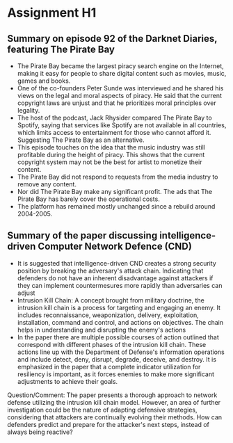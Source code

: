 # Assignment H1


## Summary on episode 92 of the Darknet Diaries, featuring The Pirate Bay

- The Pirate Bay became the largest piracy search engine on the Internet, making it easy for people to share digital content such as movies, music, games and books.
- One of the co-founders Peter Sunde was interviewed and he shared his views on the legal and moral aspects of piracy. He said that the current copyright laws are unjust and that he prioritizes moral principles over legality.
- The host of the podcast, Jack Rhysider compared The Pirate Bay to Spotify, saying that services like Spotify are not available in all countries, which limits access to entertainment for those who cannot afford it. Suggesting The Pirate Bay as an alternative.
- This episode touches on the idea that the music industry was still profitable during the height of piracy. This shows that the current copyright system may not be the best for artist to monetize their content.
- The Pirate Bay did not respond to requests from the media industry to remove any content.
- Nor did The Pirate Bay make any significant profit. The ads that The Pirate Bay has barely cover the operational costs.
- The platform has remained mostly unchanged since a rebuild around 2004-2005.

## Summary of the paper discussing intelligence-driven Computer Network Defence (CND)

- It is suggested that intelligence-driven CND creates a strong security position by breaking the adversary's attack chain. Indicating that defenders do not have an inherent disadvantage against attackers if they can implement countermesures more rapidly than adversaries can adjust
- Intrusion Kill Chain: A concept brought from military doctrine, the intrusion kill chain is a process for targeting and engaging an enemy. It includes reconnaissance, weaponization, delivery, exploitation, installation, command and control, and actions on objectives. The chain helps in understanding and disrupting the enemy's actions
- In the paper there are multiple possible courses of action outlined that correspond with different phases of the intrusion kill chain. These actions line up with the Department of Defense's information operations and include detect, deny, disrupt, degrade, deceive, and destroy. It is emphasized in the paper that a complete indicator utilization for resiliency is important, as it forces enemies to make more significant adjustments to achieve their goals.

Question/Comment: The paper presents a thorough approach to network defense utilizing the intrusion kill chain model. However, an area of further investigation could be the nature of adapting defensive strategies, considering that attackers are continually evolving their methods. How can defenders predict and prepare for the attacker's next steps, instead of always being reactive?


